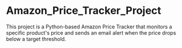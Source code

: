 # Amazon_Price_Tracker_Project
This project is a Python-based Amazon Price Tracker that monitors a specific product's price and sends an email alert when the price drops below a target threshold. 
